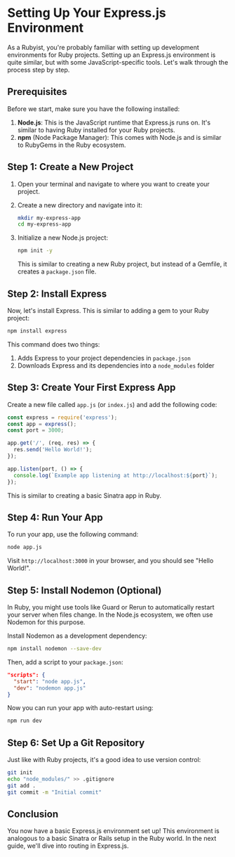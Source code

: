 # Setting Up Your Express.js Environment

As a Rubyist, you're probably familiar with setting up development environments for Ruby projects. Setting up an Express.js environment is quite similar, but with some JavaScript-specific tools. Let's walk through the process step by step.

## Prerequisites

Before we start, make sure you have the following installed:

1. **Node.js**: This is the JavaScript runtime that Express.js runs on. It's similar to having Ruby installed for your Ruby projects.
2. **npm** (Node Package Manager): This comes with Node.js and is similar to RubyGems in the Ruby ecosystem.

## Step 1: Create a New Project

1. Open your terminal and navigate to where you want to create your project.
2. Create a new directory and navigate into it:

   ```bash
   mkdir my-express-app
   cd my-express-app
   ```

3. Initialize a new Node.js project:

   ```bash
   npm init -y
   ```

   This is similar to creating a new Ruby project, but instead of a Gemfile, it creates a `package.json` file.

## Step 2: Install Express

Now, let's install Express. This is similar to adding a gem to your Ruby project:

```bash
npm install express
```

This command does two things:
1. Adds Express to your project dependencies in `package.json`
2. Downloads Express and its dependencies into a `node_modules` folder

## Step 3: Create Your First Express App

Create a new file called `app.js` (or `index.js`) and add the following code:

```javascript
const express = require('express');
const app = express();
const port = 3000;

app.get('/', (req, res) => {
  res.send('Hello World!');
});

app.listen(port, () => {
  console.log(`Example app listening at http://localhost:${port}`);
});
```

This is similar to creating a basic Sinatra app in Ruby.

## Step 4: Run Your App

To run your app, use the following command:

```bash
node app.js
```

Visit `http://localhost:3000` in your browser, and you should see "Hello World!".

## Step 5: Install Nodemon (Optional)

In Ruby, you might use tools like Guard or Rerun to automatically restart your server when files change. In the Node.js ecosystem, we often use Nodemon for this purpose.

Install Nodemon as a development dependency:

```bash
npm install nodemon --save-dev
```

Then, add a script to your `package.json`:

```json
"scripts": {
  "start": "node app.js",
  "dev": "nodemon app.js"
}
```

Now you can run your app with auto-restart using:

```bash
npm run dev
```

## Step 6: Set Up a Git Repository

Just like with Ruby projects, it's a good idea to use version control:

```bash
git init
echo "node_modules/" >> .gitignore
git add .
git commit -m "Initial commit"
```

## Conclusion

You now have a basic Express.js environment set up! This environment is analogous to a basic Sinatra or Rails setup in the Ruby world. In the next guide, we'll dive into routing in Express.js.
